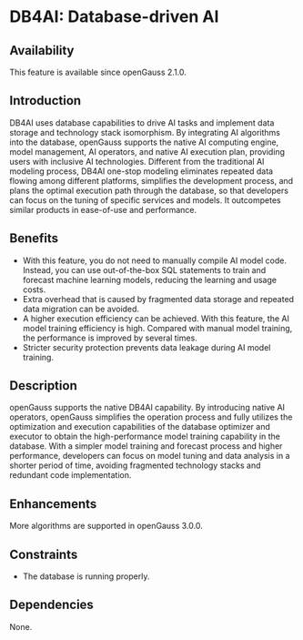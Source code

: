 # DB4AI: Database-driven AI<a name="EN-US_TOPIC_0000001263249913"></a>

## Availability<a name="section1420315335481"></a>

This feature is available since openGauss 2.1.0.

## Introduction<a name="section18982185114134"></a>

DB4AI uses database capabilities to drive AI tasks and implement data storage and technology stack isomorphism. By integrating AI algorithms into the database, openGauss supports the native AI computing engine, model management, AI operators, and native AI execution plan, providing users with inclusive AI technologies. Different from the traditional AI modeling process, DB4AI one-stop modeling eliminates repeated data flowing among different platforms, simplifies the development process, and plans the optimal execution path through the database, so that developers can focus on the tuning of specific services and models. It outcompetes similar products in ease-of-use and performance.

## Benefits<a name="section1160749171918"></a>

-   With this feature, you do not need to manually compile AI model code. Instead, you can use out-of-the-box SQL statements to train and forecast machine learning models, reducing the learning and usage costs.
-   Extra overhead that is caused by fragmented data storage and repeated data migration can be avoided.
-   A higher execution efficiency can be achieved. With this feature, the AI model training efficiency is high. Compared with manual model training, the performance is improved by several times.
-   Stricter security protection prevents data leakage during AI model training.

## Description<a name="section165492040132317"></a>

openGauss supports the native DB4AI capability. By introducing native AI operators, openGauss simplifies the operation process and fully utilizes the optimization and execution capabilities of the database optimizer and executor to obtain the high-performance model training capability in the database. With a simpler model training and forecast process and higher performance, developers can focus on model tuning and data analysis in a shorter period of time, avoiding fragmented technology stacks and redundant code implementation.

## Enhancements<a name="section818524702617"></a>

More algorithms are supported in openGauss 3.0.0.

## Constraints<a name="section13678185110268"></a>

-   The database is running properly.

## Dependencies<a name="section11899817102719"></a>

None.

